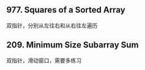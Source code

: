 ## 977. Squares of a Sorted Array
双指针，分别从左往右和从右往左遍历
  
## 209. Minimum Size Subarray Sum
双指针，滑动窗口，需要多练习
